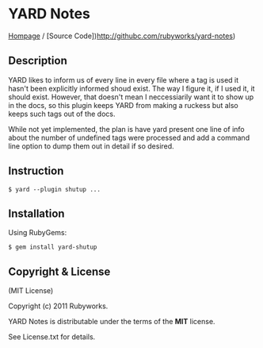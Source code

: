 # YARD Notes

[Hompage](http://rubyworks.github.com/yard-notes) /
[Source Code])http://githubc.com/rubyworks/yard-notes)


## Description

YARD likes to inform us of every line in every file where
a tag is used it hasn't been explicitly informed shoud
exist. The way I figure it, if I used it, it should exist.
However, that doesn't mean I neccessiarily want it to
show up in the docs, so this plugin keeps YARD from making
a ruckess but also keeps such tags out of the docs.

While not yet implemented, the plan is have yard present
one line of info about the number of undefined tags were
processed and add a command line option to dump them
out in detail if so desired.


## Instruction

    $ yard --plugin shutup ...


## Installation

Using RubyGems:

    $ gem install yard-shutup


## Copyright & License

(MIT License)

Copyright (c) 2011 Rubyworks.

YARD Notes is distributable under the terms of the **MIT** license.

See License.txt for details.

